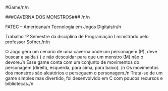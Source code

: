 # G a m e /n/n

###CAVERNA DOS MONSTROS### /n/n

FATEC – Americana/n
Tecnologia em Jogos Digitais/n/n

Trabalho 1º Semestre da disciplina de Programação I ministrado pelo professor Sofner./n/n

O Jogo gera um cenário de uma caverna onde um personagem (P), deve buscar a saída (  ) e não descuidar para que um monstro (M) não o devore./n
Esse game conta com um conjunto de movimentos do personagem (direita, esquerda, para cima, para baixo). /n
Os movimentos dos monstros são aleatórios e perseguem o personagem./n
Trata-se de um game simples mas divertido, foi desenvolvido em C com poucos recursos e bibliotecas./n



 
 

